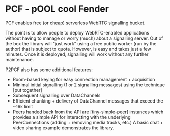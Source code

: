 
# PCF - pOOL cool Fender

PCF enables free (or cheap) serverless WebRTC signalling bucket. 

The point is to allow people to deploy WebRTC-enabled applications without having to manage or worry (much) about a signalling server. Out of the box the library will "just work" using a free public worker (run by the author) that is subject to quota. However, is easy and takes just a few minutes. Once it is deployed, signalling will work without any further maintenance.

P2PCF also has some additional features:

- Room-based keying for easy connection management + acquisition
- Minimal initial signalling (1 or 2 signalling messages) using the technique [put together]
- Subsequent signalling over DataChannels
- Efficient chunking + delivery of DataChannel messages that exceed the ~16k limit
- Peers handed back from the API are [tiny-simple-peer] instances which provides a simple API for interacting with the underlying PeerConnections (adding + removing media tracks, etc.)
A basic chat + video sharing example demonstrates the library.

